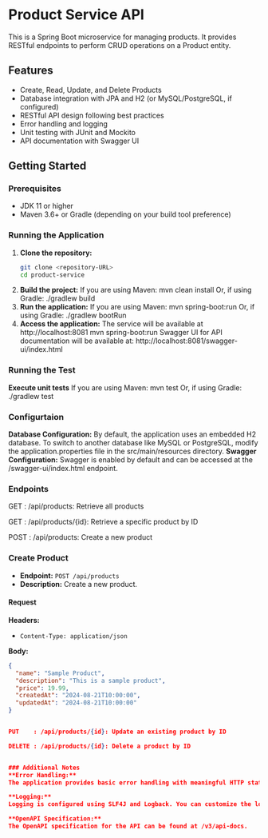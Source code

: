 # Product Service API

This is a Spring Boot microservice for managing products. It provides RESTful endpoints to perform CRUD operations on a Product entity.

## Features

- Create, Read, Update, and Delete Products
- Database integration with JPA and H2 (or MySQL/PostgreSQL, if configured)
- RESTful API design following best practices
- Error handling and logging
- Unit testing with JUnit and Mockito
- API documentation with Swagger UI

## Getting Started

### Prerequisites

- JDK 11 or higher
- Maven 3.6+ or Gradle (depending on your build tool preference)

### Running the Application

1. **Clone the repository:**
   ```bash
   git clone <repository-URL>
   cd product-service

2. **Build the project:**
     If you are using Maven:
       mvn clean install
     Or, if using Gradle:
       ./gradlew build
3. **Run the application:**
     If you are using Maven:
       mvn spring-boot:run
     Or, if using Gradle:
       ./gradlew bootRun
3. **Access the application:**
     The service will be available at http://localhost:8081
       mvn spring-boot:run
     Swagger UI for API documentation will be available at:
       http://localhost:8081/swagger-ui/index.html
       

### Running the Test

**Execute unit tests**
  If you are using Maven:
    mvn test
  Or, if using Gradle:
    ./gradlew test
    
### Configurtaion
**Database Configuration:**
By default, the application uses an embedded H2 database. To switch to another database like MySQL or PostgreSQL, modify the application.properties file in the src/main/resources directory.
**Swagger Configuration:**
Swagger is enabled by default and can be accessed at the /swagger-ui/index.html endpoint.

### Endpoints
GET    : /api/products: Retrieve all products

GET    : /api/products/{id}: Retrieve a specific product by ID

POST   : /api/products: Create a new product
### Create Product

- **Endpoint:** `POST /api/products`
- **Description:** Create a new product.

#### Request

**Headers:**
- `Content-Type: application/json`

**Body:**
```json
{
  "name": "Sample Product",
  "description": "This is a sample product",
  "price": 19.99,
  "createdAt": "2024-08-21T10:00:00",
  "updatedAt": "2024-08-21T10:00:00"
}


PUT    : /api/products/{id}: Update an existing product by ID

DELETE : /api/products/{id}: Delete a product by ID


### Additional Notes
**Error Handling:**
The application provides basic error handling with meaningful HTTP status codes.

**Logging:**
Logging is configured using SLF4J and Logback. You can customize the logging level in the application.properties file.

**OpenAPI Specification:**
The OpenAPI specification for the API can be found at /v3/api-docs.

